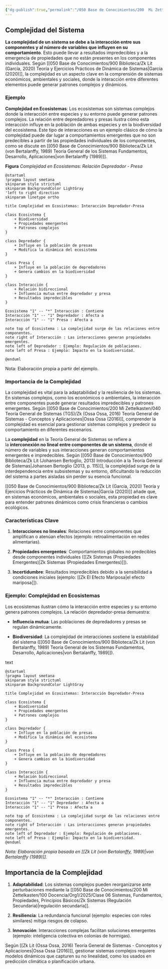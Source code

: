 ```yaml
---
{"dg-publish":true,"permalink":"/050 Base de Conocimientos/200  Mi Zettelkasten/100 Docencia/Org1/2025/Clase 06 Sistemas, Fundamentos, Propiedades, Principios Básicos/Zk Sistemas (Complejidad de los Sistemas)/","tags":["digitalGarden","complejidad"]}
---
```


## Complejidad del Sistema

**La complejidad de un sistema se debe a la interacción entre sus componentes y al número de variables que influyen en su comportamiento**. Esto puede llevar a resultados impredecibles y a la emergencia de propiedades que no están presentes en los componentes individuales. Según [[050 Base de Conocimientos/900 Biblioteca/Zk Lit (García, 2020) Teoría y Ejercicios Prácticos de Dinámica de Sistemas\|García (2020)]], la complejidad es un aspecto clave en la comprensión de sistemas económicos, ambientales y sociales, donde la interacción entre diferentes elementos puede generar patrones complejos y dinámicos.

### Ejemplo

**Complejidad en Ecosistemas**: Los ecosistemas son sistemas complejos donde la interacción entre especies y su entorno puede generar patrones complejos. La relación entre depredadores y presas ilustra cómo esta interacción influye en la población de ambas especies y en la biodiversidad del ecosistema. Este tipo de interacciones es un ejemplo clásico de cómo la complejidad puede dar lugar a comportamientos emergentes que no son predecibles a partir de las propiedades individuales de los componentes, como se discute en [[050 Base de Conocimientos/900 Biblioteca/Zk Lit (von Bertalanffy, 1989) Teoría General de los Sistemas Fundamentos, Desarrollo, Aplicaciones\|von Bertalanffy (1989)]].

**Figura**
_Complejidad en Ecosistemas: Relación Depredador - Presa_
```plantuml
@startuml
!pragma layout smetana
skinparam style strictuml
skinparam BackgroundColor LightGray
'left to right direction
skinparam linetype ortho

title Complejidad en Ecosistemas: Interacción Depredador-Presa

class Ecosistema {
    + Biodiversidad
    + Propiedades emergentes
    + Patrones complejos
}

class Depredador {
    + Influye en la población de presas
    + Modifica la dinámica del ecosistema
}

class Presa {
    + Influye en la población de depredadores
    + Genera cambios en la biodiversidad
}

class Interacción {
    + Relación bidireccional
    + Influencia mutua entre depredador y presa
    + Resultados impredecibles
}

Ecosistema "1" -- "*" Interacción : Contiene
Interacción "1" -- "1" Depredador : Afecta a
Interacción "1" -- "1" Presa : Afecta a

note top of Ecosistema : La complejidad surge de las relaciones entre componentes.
note right of Interacción : Las interacciones generan propiedades emergentes.
note left of Depredador : Ejemplo: Regulación de poblaciones.
note left of Presa : Ejemplo: Impacto en la biodiversidad.

@enduml
```
Nota: Elaboración propia a partir del ejemplo.

### Importancia de la Complejidad

La complejidad es vital para la adaptabilidad y la resiliencia de los sistemas. En sistemas complejos, como los económicos o ambientales, la interacción entre componentes puede generar resultados impredecibles y patrones emergentes. Según [[050 Base de Conocimientos/200  Mi Zettelkasten/040 Teoría General de Sistemas (TGS)/Zk (Ossa Ossa, 2016) Teoría General de Sistemas -  Conceptos y Aplicaciones\|Ossa Ossa (2016)]], comprender la complejidad es esencial para gestionar sistemas complejos y predecir su comportamiento en diferentes escenarios.


La **complejidad** en la Teoría General de Sistemas se refiere a la **interconexión no lineal entre componentes de un sistema**, donde el número de variables y sus interacciones generan comportamientos emergentes e impredecibles. Según [[050 Base de Conocimientos/900 Biblioteca/Zk Lit (Johansen Bertoglio, 2013) Introducción a la Teoría General de Sistemas\|Johansen Bertoglio (2013, p. 115)]], la complejidad surge de la interdependencia entre subsistemas y su entorno, dificultando la reducción del sistema a partes aisladas sin perder su esencia funcional.

[[050 Base de Conocimientos/900 Biblioteca/Zk Lit (García, 2020) Teoría y Ejercicios Prácticos de Dinámica de Sistemas\|García (2020)]] añade que, en sistemas económicos, ambientales o sociales, esta propiedad es clave para entender patrones dinámicos como crisis financieras o cambios ecológicos.

### Características Clave

1. **Interacciones no lineales**: Relaciones entre componentes que amplifican o atenúan efectos (ejemplo: retroalimentación en redes alimentarias).

2. **Propiedades emergentes**: Comportamientos globales no predecibles desde componentes individuales ([[Zk Sistemas (Propiedades Emergentes)\|Zk Sistemas (Propiedades Emergentes)]]).

3. **Incertidumbre**: Resultados impredecibles debido a la sensibilidad a condiciones iniciales (ejemplo: [[Zk El Efecto Mariposa\|el efecto mariposa]]).

### Ejemplo: Complejidad en Ecosistemas

Los ecosistemas ilustran cómo la interacción entre especies y su entorno genera patrones complejos. La relación depredador-presa demuestra:

- **Influencia mutua**: Las poblaciones de depredadores y presas se regulan dinámicamente.
    
- **Biodiversidad**: La complejidad de interacciones sostiene la estabilidad del sistema ([[050 Base de Conocimientos/900 Biblioteca/Zk Lit (von Bertalanffy, 1989) Teoría General de los Sistemas Fundamentos, Desarrollo, Aplicaciones\|von Bertalanffy, 1989]]).


text

```plantuml
@startuml
!pragma layout smetana
skinparam style strictuml
skinparam BackgroundColor LightGray

title Complejidad en Ecosistemas: Interacción Depredador-Presa

class Ecosistema {
    + Biodiversidad
    + Propiedades emergentes
    + Patrones complejos
}

class Depredador {
    + Influye en la población de presas
    + Modifica la dinámica del ecosistema
}

class Presa {
    + Influye en la población de depredadores
    + Genera cambios en la biodiversidad
}

class Interacción {
    + Relación bidireccional
    + Influencia mutua entre depredador y presa
    + Resultados impredecibles
}

Ecosistema "1" -- "*" Interacción : Contiene
Interacción "1" -- "1" Depredador : Afecta a
Interacción "1" -- "1" Presa : Afecta a

note top of Ecosistema : La complejidad surge de las relaciones entre componentes.
note right of Interacción : Las interacciones generan propiedades emergentes.
note left of Depredador : Ejemplo: Regulación de poblaciones.
note left of Presa : Ejemplo: Impacto en la biodiversidad.
@enduml

```

_Nota: Elaboración propia basada en [[Zk Lit (von Bertalanffy, 1989)\|von Bertalanffy (1989)]]._

## **Importancia de la Complejidad**

1. **Adaptabilidad**: Los sistemas complejos pueden reorganizarse ante perturbaciones mediante la [[050 Base de Conocimientos/200  Mi Zettelkasten/100 Docencia/Org1/2025/Clase 06 Sistemas, Fundamentos, Propiedades, Principios Básicos/Zk Sistemas (Regulación Secundaria)\|regulación secundaria]].

2. **Resiliencia**: La redundancia funcional (ejemplo: especies con roles similares) mitiga riesgos de colapso.

3. **Innovación**: Interacciones complejas facilitan soluciones emergentes (ejemplo: inteligencia colectiva en colonias de hormigas).

Según [[Zk Lit (Ossa Ossa, 2016) Teoría General de Sistemas - Conceptos y Aplicaciones\|Ossa Ossa (2016)]], gestionar sistemas complejos requiere modelos dinámicos que capturen su no linealidad, como los usados en predicción climática o planificación urbana.